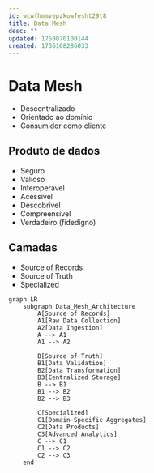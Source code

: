 ```yaml
---
id: wcwfhmmvepzkowfesht29t8
title: Data Mesh
desc: ""
updated: 1750870100144
created: 1736168286033
---
```


# Data Mesh

- Descentralizado
- Orientado ao domínio
- Consumidor como cliente

## Produto de dados

- Seguro
- Valioso
- Interoperável
- Acessível
- Descobrível
- Compreensível
- Verdadeiro (fidedigno)

## Camadas

- Source of Records
- Source of Truth
- Specialized

```mermaid
graph LR
    subgraph Data_Mesh_Architecture
        A[Source of Records]
        A1[Raw Data Collection]
        A2[Data Ingestion]
        A --> A1
        A1 --> A2

        B[Source of Truth]
        B1[Data Validation]
        B2[Data Transformation]
        B3[Centralized Storage]
        B --> B1
        B1 --> B2
        B2 --> B3

        C[Specialized]
        C1[Domain-Specific Aggregates]
        C2[Data Products]
        C3[Advanced Analytics]
        C --> C1
        C1 --> C2
        C2 --> C3
    end
```
